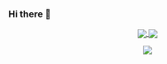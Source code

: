 ### Hi there 👋

<p align="center">
  <a href="https://github.com/anuraghazra/github-readme-stats">
    <img align="center" src="https://github-readme-stats-steel-three.vercel.app/api?username=payalord&theme=blue-green&line_height=20&hide_rank=true" />
  </a>
  <a href="https://github.com/anuraghazra/github-readme-stats">
    <img align="center" src="https://github-readme-stats-steel-three.vercel.app/api/top-langs/?username=payalord&layout=compact&langs_count=6&theme=blue-green" />
  </a>
</p>
<p align="center">
  <a href="https://spotify-github-profile.vercel.app/api/view.svg?uid=payalord&redirect=true">
    <img align="center" src="https://spotify-github-profile.vercel.app/api/view.svg?uid=payalord&cover_image=true&theme=default" />
  </a>
</p>


